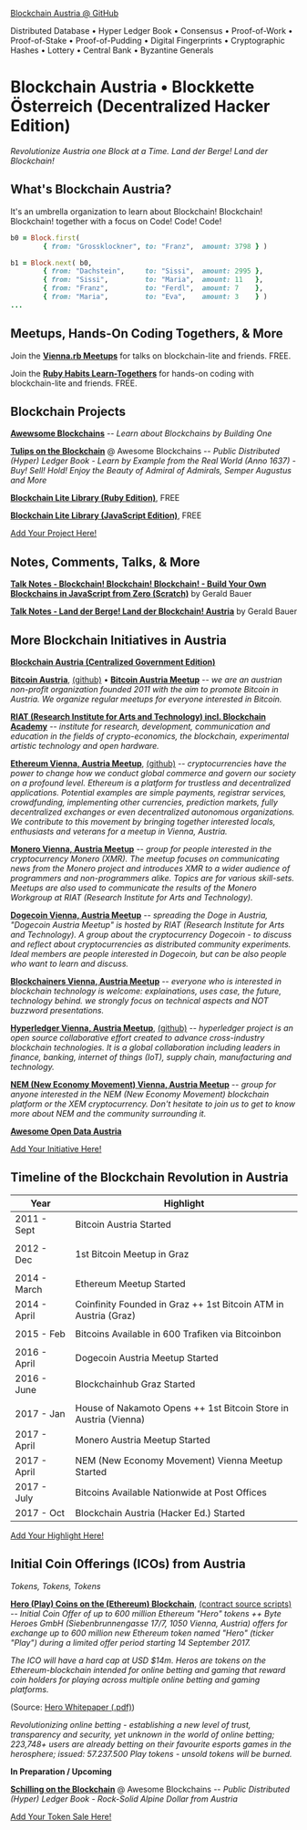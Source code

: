 
[Blockchain Austria @ GitHub](https://github.com/blockchainaustria)


Distributed Database •
Hyper Ledger Book •
Consensus • Proof-of-Work • Proof-of-Stake • Proof-of-Pudding •
Digital Fingerprints • Cryptographic Hashes •
Lottery • Central Bank •
Byzantine Generals


# Blockchain Austria • Blockkette Österreich (Decentralized Hacker Edition)

_Revolutionize Austria one Block at a Time. Land der Berge! Land der Blockchain!_


## What's Blockchain Austria?

It's an umbrella organization to learn about Blockchain! Blockchain! Blockchain! together with a focus on Code! Code! Code!

```ruby
b0 = Block.first(
        { from: "Grossklockner", to: "Franz",  amount: 3798 } )

b1 = Block.next( b0,
        { from: "Dachstein",     to: "Sissi",  amount: 2995 },
        { from: "Sissi",         to: "Maria",  amount: 11   },
        { from: "Franz",         to: "Ferdl",  amount: 7    },
        { from: "Maria",         to: "Eva",    amount: 3    } )
...
```

## Meetups, Hands-On Coding Togethers, & More


Join the [**Vienna.rb Meetups**](https://meetup.com/vienna-rb) for talks on blockchain-lite and friends. FREE.

Join the [**Ruby Habits Learn-Togethers**](http://rubyhabits.github.io) for hands-on coding with blockchain-lite and friends. FREE. 



## Blockchain Projects


[**Awewsome Blockchains**](https://github.com/openblockchains/awesome-blockchains) -- 
_Learn about Blockchains by Building One_

[**Tulips on the Blockchain**](https://github.com/openblockchains/tulips) @ Awesome Blockchains --
_Public Distributed (Hyper) Ledger Book - Learn by Example from the Real World (Anno 1637) - 
Buy! Sell! Hold! Enjoy the Beauty of Admiral of Admirals, Semper Augustus and More_

[**Blockchain Lite Library (Ruby Edition)**](https://github.com/openblockchains/blockchain.lite.rb), FREE

[**Blockchain Lite Library (JavaScript Edition)**](https://github.com/openblockchains/blockchain.lite.js), FREE


[Add Your Project Here!](https://github.com/blockchainaustria/blockchainaustria.github.io/blob/master/README.md)



## Notes, Comments, Talks, & More

[**Talk Notes - Blockchain! Blockchain! Blockchain! - Build Your Own Blockchains in JavaScript from Zero (Scratch)**](https://github.com/geraldb/talks/blob/master/blockchain.md) 
by Gerald Bauer

[**Talk Notes - Land der Berge! Land der Blockchain! Austria**](https://github.com/geraldb/talks/blob/master/blockchain_austria.md)
by Gerald Bauer




## More Blockchain Initiatives in Austria

[**Blockchain Austria (Centralized Government Edition)**](https://www.blockchain-austria.gv.at)

[**Bitcoin Austria**](https://bitcoin-austria.at), 
[(github)](https://github.com/bitcoinaustria) •
[**Bitcoin Austria Meetup**](https://meetup.com/Bitcoin-Austria) -- 
_we are an austrian non-profit organization founded 2011
with the aim to promote Bitcoin in Austria. We organize regular meetups for everyone interested in Bitcoin._

[**RIAT (Research Institute for Arts and Technology) incl. Blockchain Academy**](https://riat.ac.at) -- 
_institute for research, development, communication and education in the fields of crypto-economics, the blockchain, experimental artistic technology and open hardware._


[**Ethereum Vienna, Austria Meetup**](https://meetup.com/Ethereum-Vienna),
[(github)](https://github.com/ethereum-vienna-meetup) --
_cryptocurrencies have the power to change how we conduct global commerce and govern our society on a profound level. 
Ethereum is a platform for trustless and decentralized applications. 
Potential examples are simple payments, registrar services, crowdfunding, implementing other currencies, prediction markets, fully decentralized exchanges or even decentralized autonomous organizations.
We contribute to this movement by bringing together interested locals, enthusiasts and veterans for a meetup in Vienna, Austria._

[**Monero Vienna, Austria Meetup**](https://meetup.com/Monero-Austria) --
_group for people interested in the cryptocurrency Monero (XMR). The meetup focuses on communicating news from the Monero project and introduces XMR to a wider audience of programmers and non-programmers alike. 
Topics are for various skill-sets. Meetups are also used to communicate the results of the Monero Workgroup 
at RIAT (Research Institute for Arts and Technology)._

[**Dogecoin Vienna, Austria Meetup**](https://meetup.com/Dogecoin-Austria-Meetup) --
_spreading the Doge in Austria, "Dogecoin Austria Meetup" is hosted by RIAT (Research Institute for Arts and Technology).
A group about the cryptocurrency Dogecoin - to discuss and reflect about cryptocurrencies as distributed community experiments. 
Ideal members are people interested in Dogecoin, but can be also people who want to learn and discuss._ 


[**Blockchainers Vienna, Austria Meetup**](https://meetup.com/blockchainers-vienna) --
_everyone who is interested in blockchain technology is welcome: explainations, uses case, the future, technology behind. 
we strongly focus on technical aspects and NOT buzzword presentations._


[**Hyperledger Vienna, Austria Meetup**](https://meetup.com/Hyperledger-Vienna),
[(github)](https://github.com/HyperledgerVienna) --
_hyperledger project is an open source collaborative effort created to advance cross-industry blockchain technologies. 
It is a global collaboration including leaders in finance, banking, internet of things (IoT), supply chain, manufacturing and technology._


[**NEM (New Economy Movement) Vienna, Austria Meetup**](https://meetup.com/NEM-Vienna) -- 
_group for anyone interested in the NEM (New Economy Movement) blockchain platform or the XEM cryptocurrency. Don't hesitate to join us to get to know more about NEM and the community surrounding it._


[**Awesome Open Data Austria**](https://github.com/planetopendata/awesome-austria) 

[Add Your Initiative Here!](https://github.com/blockchainaustria/blockchainaustria.github.io/blob/master/README.md)



## Timeline of the Blockchain Revolution in Austria

| Year         | Highlight                         |
| -------------|-----------------------------------|
| 2011 - Sept  | Bitcoin Austria Started           |
|              |                                   |
| 2012 - Dec   | 1st Bitcoin Meetup in Graz        |
|              |                                   |
| 2014 - March | Ethereum Meetup Started           |
| 2014 - April | Coinfinity Founded in Graz ++ 1st Bitcoin ATM in Austria (Graz) |
|              |                                   |
| 2015 - Feb   | Bitcoins Available in 600 Trafiken via Bitcoinbon |
|              |                                   |
| 2016 - April | Dogecoin Austria Meetup Started   |
| 2016 - June  | Blockchainhub Graz Started        |
|              |                                   |
| 2017 - Jan   | House of Nakamoto Opens ++ 1st Bitcoin Store in Austria (Vienna) |
| 2017 - April | Monero Austria Meetup Started     |
| 2017 - April | NEM (New Economy Movement) Vienna Meetup Started  |
| 2017 - July  | Bitcoins Available Nationwide at Post Offices     |
| 2017 - Oct   | Blockchain Austria (Hacker Ed.) Started  |

[Add Your Highlight Here!](https://github.com/blockchainaustria/blockchainaustria.github.io/blob/master/README.md)



## Initial Coin Offerings (ICOs) from Austria

_Tokens, Tokens, Tokens_

[**Hero (Play) Coins on the (Ethereum) Blockchain**](https://herocoin.io), [(contract source scripts)](https://github.com/ByteHeroes/herocoin) -- 
_Initial Coin Offer of up to 600 million Ethereum "Hero" tokens ++
Byte Heroes GmbH (Siebenbrunnengasse 17/7, 1050 Vienna, Austria)
offers for exchange up to 600 million new Ethereum
token named "Hero" (ticker "Play") during a limited offer period
starting 14 September 2017._

_The ICO will have a hard cap at USD $14m. Heros are tokens 
on the Ethereum-blockchain intended for online betting
and gaming that reward coin holders for playing across multiple online betting and gaming platforms._

(Source: [Hero Whitepaper (.pdf)](https://s3-cdn.herocoin.io/HERO_Whitepaper.pdf))

_Revolutionizing online betting - establishing a new level of trust, transparency and security, yet unknown in the world of online betting; 223,748+ users are already betting on their favourite esports games in the herosphere;
issued: 57.237.500 Play tokens - unsold tokens will be burned._


**In Preparation / Upcoming**

[**Schilling on the Blockchain**](https://github.com/openblockchains/schilling) @ Awesome Blockchains -- 
_Public Distributed (Hyper) Ledger Book - Rock-Solid Alpine Dollar from Austria_


[Add Your Token Sale Here!](https://github.com/blockchainaustria/blockchainaustria.github.io/blob/master/README.md)
